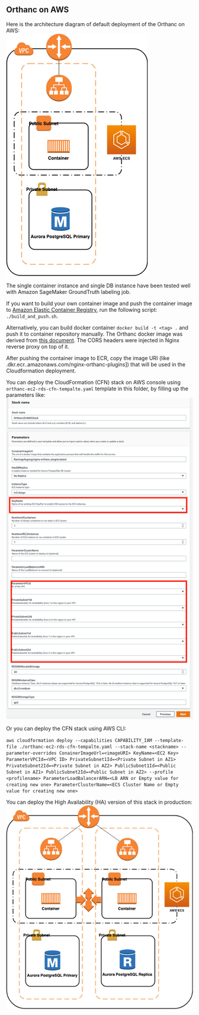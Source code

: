 
## Orthanc on AWS 

Here is the architecture diagram of default deployment of the Orthanc on AWS:  
![diagram](../Figures/orthanc-on-aws.jpg) 

The single container instance and single DB instance have been tested well with Amazon SageMaker GroundTruth labeling job. 

If you want to build your own container image and push the container image to [Amazon Elastic Container Registry](https://aws.amazon.com/ecr/), run the following script: `./build_and_push.sh`. 

Alternatively, you can build docker container `docker build -t <tag> .` and push it to container repository manually. The Orthanc docker image was derived from [this document](https://book.orthanc-server.com/users/docker.html). The CORS headers were injected in Nginx reverse proxy on top of it.

After pushing the container image to ECR, copy the image URI (like <AWS Account ID>.dkr.ecr.<AWS Region>.amazonaws.com/nginx-orthanc-plugins]) that will be used in the Cloudformation deployment.

You can deploy the CloudFormation (CFN) stack on AWS console using `orthanc-ec2-rds-cfn-tempalte.yaml` template in this folder, by filling up the parameters like:   
![this](../Figures/CFNdeployment.png) 

Or you can deploy the CFN stack using AWS CLI:

`aws cloudformation deploy --capabilities CAPABILITY_IAM --template-file ./orthanc-ec2-rds-cfn-tempalte.yaml --stack-name <stackname> --parameter-overrides ConainerImageUrl=<imageURI> KeyName=<EC2 Key> ParameterVPCId=<VPC ID> PrivateSubnet1Id=<Private Subnet in AZ1> PrivateSubnet2Id=<Private Subnet in AZ2> PublicSubnet1Id=<Public Subnet in AZ1> PublicSubnet2Id=<Public Subnet in AZ2> --profile <profilename> ParameterLoadBalancerARN=<LB ARN or Empty value for creating new one> ParameterClusterName=<ECS Cluster Name or Empty value for creating new one>`

You can deploy the High Availability (HA) version of this stack in production:  
![diagramha](../Figures/orthanc-on-aws-ha.jpg) 
